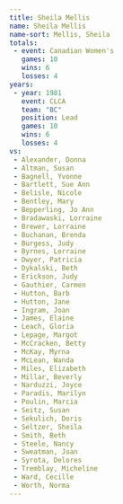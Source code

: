 ```yaml
---
title: Sheila Mellis
name: Sheila Mellis
name-sort: Mellis, Sheila
totals:
 - event: Canadian Women's
   games: 10
   wins: 6
   losses: 4
years:
 - year: 1981
   event: CLCA
   team: "BC"
   position: Lead
   games: 10
   wins: 6
   losses: 4
vs:
 - Alexander, Donna
 - Altman, Susan
 - Bagnell, Yvonne
 - Bartlett, Sue Ann
 - Belisle, Nicole
 - Bentley, Mary
 - Bepperling, Jo Ann
 - Bradawaski, Lorraine
 - Brewer, Lorraine
 - Buchanan, Brenda
 - Burgess, Judy
 - Byrnes, Lorraine
 - Dwyer, Patricia
 - Dykalski, Beth
 - Erickson, Judy
 - Gauthier, Carmen
 - Hutton, Barb
 - Hutton, Jane
 - Ingram, Joan
 - James, Elaine
 - Leach, Gloria
 - Lepage, Margot
 - McCracken, Betty
 - McKay, Myrna
 - McLean, Wanda
 - Miles, Elizabeth
 - Millar, Beverly
 - Narduzzi, Joyce
 - Paradis, Marilyn
 - Poulin, Marcia
 - Seitz, Susan
 - Sekulich, Doris
 - Seltzer, Sheila
 - Smith, Beth
 - Steele, Nancy
 - Sweatman, Joan
 - Syrota, Delores
 - Tremblay, Micheline
 - Ward, Cecille
 - Worth, Norma
---
```

